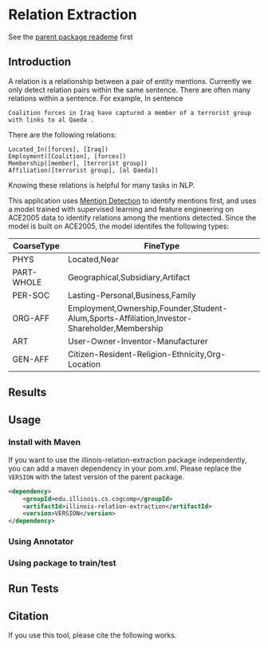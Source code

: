 # Relation Extraction

See the [parent package reademe](https://github.com/CogComp/cogcomp-nlp/blob/master/README.md) first

## Introduction

A relation is a relationship between a pair of entity mentions.
Currently we only detect relation pairs within the same sentence.
There are often many relations within a sentence. 
For example, In sentence 

`Coalition forces in Iraq have captured a member of a terrorist group with links to al Qaeda .`

There are the following relations:

```
Located_In([forces], [Iraq])
Employment([Coalition], [forces])
Membership([member], [terrorist group])
Affiliation([terrorist group], [al Qaeda])
```

Knowing these relations is helpful for many tasks in NLP.

This application uses [Mention Detection](https://github.com/CogComp/cogcomp-nlp/blob/master/md/README.md) to identify mentions first, and uses a model trained with supervised learning and feature engineering on ACE2005 data to identify relations among the mentions detected. 
Since the model is built on ACE2005, the model identifes the following types:

| CoarseType | FineType                            |
|------------|-------------------------------------|
| PHYS       | Located,Near|
| PART-WHOLE | Geographical,Subsidiary,Artifact|
| PER-SOC    | Lasting-Personal,Business,Family|
| ORG-AFF    | Employment,Ownership,Founder,Student-Alum,Sports-Affiliation,Investor-Shareholder,Membership|
| ART        | User-Owner-Inventor-Manufacturer|
| GEN-AFF    | Citizen-Resident-Religion-Ethnicity,Org-Location|

## Results

## Usage

### Install with Maven

If you want to use the illinois-relation-extraction package independently, you can add a maven dependency in your pom.xml. Please replace the `VERSION` with the latest version of the parent package.

```xml
<dependency>
    <groupId>edu.illinois.cs.cogcomp</groupId>
    <artifactId>illinois-relation-extraction</artifactId>
    <version>VERSION</version>
</dependency>
```

### Using Annotator

### Using package to train/test

## Run Tests

## Citation
If you use this tool, please cite the following works.
